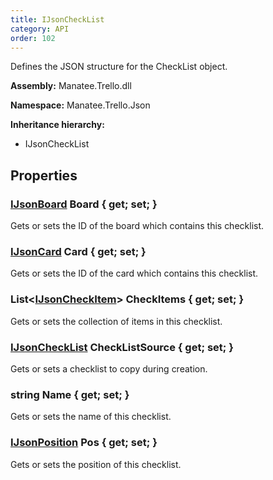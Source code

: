 ```yaml
---
title: IJsonCheckList
category: API
order: 102
---
```


Defines the JSON structure for the CheckList object.

**Assembly:** Manatee.Trello.dll

**Namespace:** Manatee.Trello.Json

**Inheritance hierarchy:**

- IJsonCheckList

## Properties

### [IJsonBoard](../IJsonBoard#ijsonboard) Board { get; set; }

Gets or sets the ID of the board which contains this checklist.

### [IJsonCard](../IJsonCard#ijsoncard) Card { get; set; }

Gets or sets the ID of the card which contains this checklist.

### List&lt;[IJsonCheckItem](../IJsonCheckItem#ijsoncheckitem)&gt; CheckItems { get; set; }

Gets or sets the collection of items in this checklist.

### [IJsonCheckList](../IJsonCheckList#ijsonchecklist) CheckListSource { get; set; }

Gets or sets a checklist to copy during creation.

### string Name { get; set; }

Gets or sets the name of this checklist.

### [IJsonPosition](../IJsonPosition#ijsonposition) Pos { get; set; }

Gets or sets the position of this checklist.

